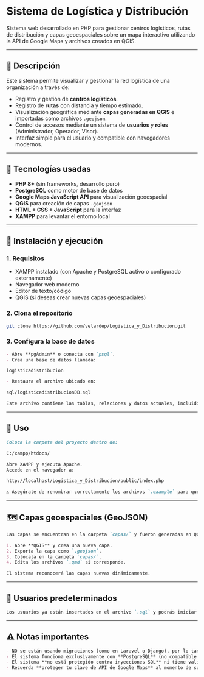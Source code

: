 # Sistema de Logística y Distribución

Sistema web desarrollado en PHP para gestionar centros logísticos, rutas de distribución y capas geoespaciales sobre un mapa interactivo utilizando la API de Google Maps y archivos creados en QGIS.

---

## 📌 Descripción

Este sistema permite visualizar y gestionar la red logística de una organización a través de:

- Registro y gestión de **centros logísticos**.
- Registro de **rutas** con distancia y tiempo estimado.
- Visualización geográfica mediante **capas generadas en QGIS** e importadas como archivos `.geojson`.
- Control de accesos mediante un sistema de **usuarios** y **roles** (Administrador, Operador, Visor).
- Interfaz simple para el usuario y compatible con navegadores modernos.

---


## 🔧 Tecnologías usadas

- **PHP 8+** (sin frameworks, desarrollo puro)
- **PostgreSQL** como motor de base de datos
- **Google Maps JavaScript API** para visualización geoespacial
- **QGIS** para creación de capas `.geojson`
- **HTML + CSS + JavaScript** para la interfaz
- **XAMPP** para levantar el entorno local

---

## 🚀 Instalación y ejecución

### 1. Requisitos

- XAMPP instalado (con Apache y PostgreSQL activo o configurado externamente)
- Navegador web moderno
- Editor de texto/código
- QGIS (si deseas crear nuevas capas geoespaciales)

### 2. Clona el repositorio

```bash
git clone https://github.com/velardep/Logistica_y_Distribucion.git
````

### 3. Configura la base de datos

```md
- Abre **pgAdmin** o conecta con `psql`.
- Crea una base de datos llamada:
```

```pgsql
logisticadistribucion
```

```md
- Restaura el archivo ubicado en:
```

```bash
sql/logisticadistribucionDB.sql
```

```md
Este archivo contiene las tablas, relaciones y datos actuales, incluidos los usuarios creados.
```

---

## 🧪 Uso

```md
Coloca la carpeta del proyecto dentro de:
```

```bash
C:/xampp/htdocs/
```

```md
Abre XAMPP y ejecuta Apache.
Accede en el navegador a:
```

```bash
http://localhost/Logistica_y_Distribucion/public/index.php
```

```md
⚠️ Asegúrate de renombrar correctamente los archivos `.example` para que el sistema funcione.
```

---

## 🗺️ Capas geoespaciales (GeoJSON)

```md
Las capas se encuentran en la carpeta `capas/` y fueron generadas en QGIS. Para agregar nuevas capas (por ejemplo, estaciones, hospitales, etc.):

1. Abre **QGIS** y crea una nueva capa.
2. Exporta la capa como `.geojson`.
3. Colócala en la carpeta `capas/`.
4. Edita los archivos `.qmd` si corresponde.

El sistema reconocerá las capas nuevas dinámicamente.
```

---

## 👥 Usuarios predeterminados

```md
Los usuarios ya están insertados en el archivo `.sql` y podrás iniciar sesión con alguno para probar la plataforma.
```

---

## ⚠️ Notas importantes

```md
- NO se están usando migraciones (como en Laravel o Django), por lo tanto, la base de datos debe ser restaurada manualmente desde el archivo `.sql`.
- El sistema funciona exclusivamente con **PostgreSQL** (no compatible con MySQL por diferencias en sintaxis y funciones).
- El sistema **no está protegido contra inyecciones SQL** ni tiene validación robusta; se recomienda usarlo solo para fines educativos o pruebas.
- Recuerda **proteger tu clave de API de Google Maps** al momento de subir a producción.
```

```

